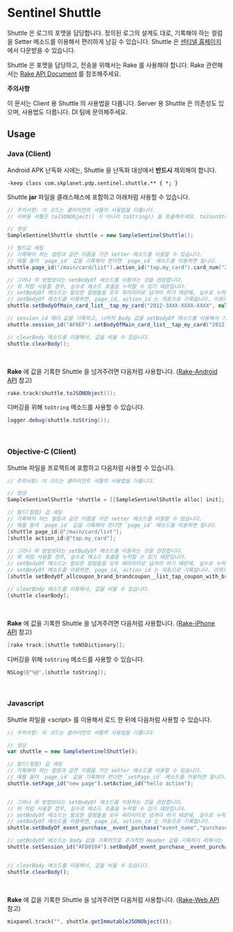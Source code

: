 # Sentinel Shuttle

Shuttle 은 로그의 포맷을 담당합니다. 정의된 로그의 설계도 대로, 기록해야 하는 컬럼을 Setter 메소드를 이용해서 편리하게 남길 수 있습니다. Shuttle 은 [센티넬 홈페이지](http://sentinel.skplanet.co.kr:8080/) 에서 다운받을 수 있습니다.

Shuttle 은 포맷을 담당하고, 전송을 위해서는 Rake 를 사용해야 합니다. Rake 관련해서는 [Rake API Document](https://github.com/skpdi/rake-document/wiki) 를 참조해주세요.

**주의사항** 

이 문서는 Client 용 Shuttle 의 사용법을 다룹니다. Server 용 Shuttle 은 의존성도 있으며, 사용법도 다릅니다. DI 팀에 문의해주세요.

## Usage

### Java (Client)

Android APK 난독화 시에는, Shuttle 을 난독화 대상에서 **반드시** 제외해야 합니다. 

```
-keep class com.skplanet.pdp.sentinel.shuttle.** { *; }
```

Shuttle **jar** 파일을 클래스패스에 포함하고 아래처럼 사용할 수 있습니다. 

```java
// 주의사항: 이 코드는 클라이언트 셔틀의 사용법을 다룹니다. 
// 서버용 셔틀은 toJSONObject() 가 아니라 toString() 을 호출해주세요. toJsonString() 이 아닙니다!

// 생성
SampleSentinelShuttle shuttle = new SampleSentinelShuttle();

// 필드값 세팅
// 기록해야 하는 컬럼과 같은 이름을 가진 setter 메소드를 이용할 수 있습니다.
// 예를 들어 `page_id` 값을 기록해야 한다면 `page_id` 메소드를 이용하면 됩니다. 
shuttle.page_id("/main/card/list").action_id("tap.my_card").card_num("2012-3XXX-XXXX-XXXX").card_company("Hana SK").expired_date("MM/YY");

// 그러나 위 방법보다는 setBodyOf 메소드를 이용하는 것을 권장합니다.
// 위 처럼 사용할 경우, 실수로 메소드 호출을 누락할 수 있기 때문입니다.
// setBodyOf 메소드는 필요한 컬럼들을 모두 파라미터로 넘겨야 하기 때문에, 실수로 누락할 일이 없습니다.
// setBodyOf 메소드를 이용하면, page_id, action_id 는 자동으로 기록됩니다. 이외의 Header 값은 체이닝해서 사용해야 합니다.
shuttle.setBodyOfMain_card_list__tap_my_card("2012-3XXX-XXXX-XXXX", null /* 값을 기록하고 싶지 않은 경우 */,"MM/YY");

// session_id 헤더 값을 기록하고, 나머지 Body 값을 setBodyOf 메소드를 이용해서 기록하는 경우
shuttle.session_id("AF0EF").setBodyOfMain_card_list__tap_my_card("2012-3XXX-XXXX-XXXX", null ,"MM/YY");

// clearBody 메소드를 이용해서, 값을 비울 수 있습니다.
shuttle.clearBody();
```

<br/>

**Rake** 에 값을 기록한 Shuttle 을 넘겨주려면 다음처럼 사용합니다. ([Rake-Android API](https://github.com/skpdi/rake-document/wiki/1.-Rake-Android) 참고)

```java
rake.track(shuttle.toJSONObject());
```

디버깅을 위해 `toString` 메소드를 사용할 수 있습니다.

```java
logger.debug(shuttle.toString());
```

<br/>

### Objective-C (Client)

Shuttle 파일을 프로젝트에 포함하고 다음처럼 사용할 수 있습니다.

```objective-c
// 주의사항: 이 코드는 클라이언트 셔틀의 사용법을 다룹니다. 

// 생성
SampleSentinelShuttle *shuttle = [[SampleSentinelShuttle alloc] init];

// 필드(컬럼) 값 세팅
// 기록해야 하는 컬럼과 같은 이름을 가진 setter 메소드를 이용할 수 있습니다.
// 예를 들어 `page_id` 값을 기록해야 한다면 `page_id` 메소드를 이용하면 됩니다. 
[shuttle page_id:@"/main/card/list"];
[shuttle action_id:@"tap.my_card"];

// 그러나 위 방법보다는 setBodyOf 메소드를 이용하는 것을 권장합니다.
// 위 처럼 사용할 경우, 실수로 메소드 호출을 누락할 수 있기 때문입니다.
// setBodyOf 메소드는 필요한 컬럼들을 모두 파라미터로 넘겨야 하기 때문에, 실수로 누락할 일이 없습니다.
// setBodyOf 메소드를 이용하면, page_id, action_id 는 자동으로 기록됩니다. 이외의 Header 값은 직접 체이닝해서 사용해야 합니다.
[shuttle setBodyOf_allcoupon_brand_brandcoupon__list_tap_coupon_with_brand_id:@"123123"];

// clearBody 메소드를 이용해서, 값을 비울 수 있습니다.
[shuttle clearBody];
```

<br/>

**Rake** 에 값을 기록한 Shuttle 을 넘겨주려면 다음처럼 사용합니다. ([Rake-iPhone API](https://github.com/skpdi/rake-document/wiki/2.-Rake-iPhone) 참고)

```objective-c
[rake track:[shuttle toNSDictionary]];
```

디버깅을 위해 `toString` 메소드를 사용할 수 있습니다.

```objective-c
NSLog(@"%@",[shuttle toString]);
```
<br/>

### Javascript

Shuttle 파일을 \<script\> 를 이용해서 로드 한 뒤에 다음처럼 사용할 수 있습니다.

```javascript
// 주의사항: 이 코드는 클라이언트 셔틀의 사용법을 다룹니다. 

// 생성
var shuttle = new SampleSentinelShuttle();

// 필드(컬럼) 값 세팅
// 기록해야 하는 컬럼과 같은 이름을 가진 setter 메소드를 이용할 수 있습니다.
// 예를 들어 `page_id` 값을 기록해야 한다면 `setPage_id` 메소드를 이용하면 됩니다. 
shuttle.setPage_id("new page").setAction_id("hello action");


// 그러나 위 방법보다는 setBodyOf 메소드를 이용하는 것을 권장합니다.
// 위 처럼 사용할 경우, 실수로 메소드 호출을 누락할 수 있기 때문입니다.
// setBodyOf 메소드는 필요한 컬럼들을 모두 파라미터로 넘겨야 하기 때문에, 실수로 누락할 일이 없습니다.
// setBodyOf 메소드를 이용하면, page_id, action_id 는 자동으로 기록됩니다.
shuttle.setBodyOf_event_purchase__event_purchase("event_name","purchase_id", purchase_amount);

// setBodyOf 메소드는 Body 값을 기록하므로 추가적인 Header 값을 기록하기 위해서는 다음처럼 체이닝해서 사용합니다.
shuttle.setSession_id("AFD0104").setBodyOf_event_purchase__event_purchase("event_name","purchase_id", purchase_amount);


// clearBody 메소드를 이용해서, 값을 비울 수 있습니다.
shuttle.clearBody();
```

<br/>

**Rake** 에 값을 기록한 Shuttle 을 넘겨주려면 다음처럼 사용합니다. ([Rake-Web API](https://github.com/skpdi/rake-document/wiki/3.-Rake-Web) 참고)

```javascript
mixpanel.track("", shuttle.getImmutableJSONObject());
```
